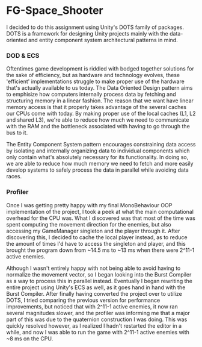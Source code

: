 # FG-Space_Shooter

I decided to do this assignment using Unity's DOTS family of packages. DOTS is a framework for designing Unity projects mainly with the data-oriented and entity component system architectural patterns in mind.

### DOD & ECS
Oftentimes game development is riddled with bodged together solutions for the sake of efficiency, but as hardware and technology evolves, these 'efficient' implementations struggle to make proper use of the hardware that's actually available to us today.
The Data Oriented Design pattern aims to emphisize how computers internally process data by fetching and structuring memory in a linear fashion. The reason that we want have linear memory access is that it properly takes advantage of the several caches our CPUs come with today. By making proper use of the local caches (L1, L2 and shared L3), we're able to reduce how much we need to communicate with the RAM and the bottleneck associated with having to go through the bus to it.

The Entity Component System pattern encourages constraining data access by isolating and internally organizing data to individual components which only contain what's absolutely necessary for its functionality. In doing so, we are able to reduce how much memory we need to fetch and more easily develop systems to safely process the data in parallel while avoiding data races.

### Profiler
Once I was getting pretty happy with my final MonoBehaviour OOP implementation of the project, I took a peek at what the main computational overhead for the CPU was. What I discovered was that most of the time was spent computing the movement direction for the enemies, but also accessing my GameManager singleton and the player through it. After discovering this, I decided to cache the local player instead, as to reduce the amount of times I'd have to access the singleton and player, and this brought the program down from ~14.5 ms to ~13 ms when there were 2^11-1 active enemies.

Although I wasn't entirely happy with not being able to avoid having to normalize the movement vector, so I began looking into the Burst Compiler as a way to process this in parallel instead. Eventually I began rewriting the entire project using Unity's ECS as well, as it goes hand in hand with the Burst Compiler. After finally having converted the project over to utilize DOTS, I tried comparing the previous version for performance improvements, but noticed that with 2^11-1 active enemies, it now ran several magnitudes slower, and the profiler was informing me that a major part of this was due to the quaternion construction I was doing. This was quickly resolved however, as I realized I hadn't restarted the editor in a while, and now I was able to run the game with 2^11-1 active enemies with ~8 ms on the CPU.
